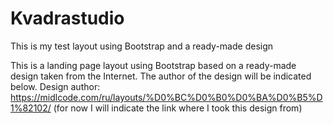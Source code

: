 # Kvadrastudio
This is my test layout using Bootstrap and a ready-made design

This is a landing page layout using Bootstrap based on a ready-made design taken from the Internet. 
The author of the design will be indicated below.
Design author: https://midlcode.com/ru/layouts/%D0%BC%D0%B0%D0%BA%D0%B5%D1%82102/ (for now I will indicate the link where I took this design from)
